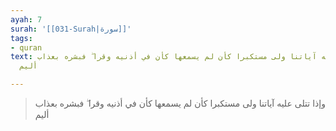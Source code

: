 ```yaml
---
ayah: 7
surah: '[[031-Surah|سورة]]'
tags:
- quran
text: وإذا تتلى عليه آياتنا ولى مستكبرا كأن لم يسمعها كأن في أذنيه وقرا ۖ فبشره بعذاب
  أليم

---
```

> وإذا تتلى عليه آياتنا ولى مستكبرا كأن لم يسمعها كأن في أذنيه وقرا ۖ فبشره بعذاب أليم
